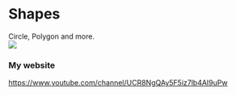 # Shapes
Circle, Polygon and more.<br>
[![](http://img.youtube.com/vi/M__l9BFWjKk/0.jpg)](http://www.youtube.com/watch?v=M__l9BFWjKk "")<br>
### My website
https://www.youtube.com/channel/UCR8NgQAy5F5iz7lb4AI9uPw
